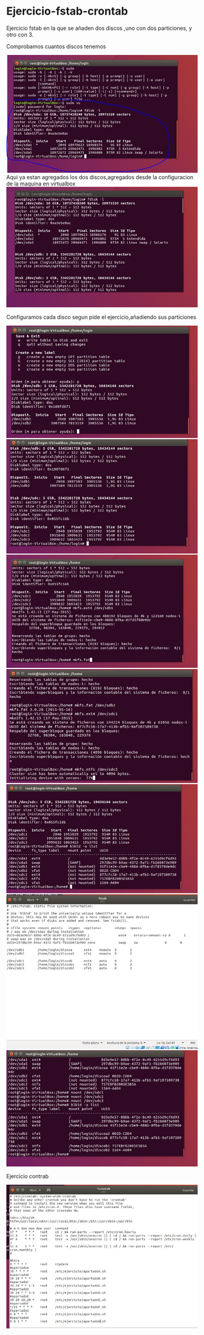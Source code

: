 # Ejercicio-fstab-crontab

Ejercicio fstab en la que se añaden dos discos ,uno con dos particiones, y otro con 3.

Comprobamos cuantos discos tenemos

![alt text](https://github.com/Jhomiu/Ejercicio-fstab-crontab/blob/master/fstab1.JPG)
Aqui ya estan agregados los dos discos,agregados desde la configuracion de la maquina en virtualbox
![alt text](https://github.com/Jhomiu/Ejercicio-fstab-crontab/blob/master/fstab2.JPG)

Configuramos cada disco segun pide el ejercicio,añadiendo sus particiones

![alt text](https://github.com/Jhomiu/Ejercicio-fstab-crontab/blob/master/fstab3.JPG)
![alt text](https://github.com/Jhomiu/Ejercicio-fstab-crontab/blob/master/fstab4.JPG)
![alt text](https://github.com/Jhomiu/Ejercicio-fstab-crontab/blob/master/fstab5.JPG)
![alt text](https://github.com/Jhomiu/Ejercicio-fstab-crontab/blob/master/fstab6.JPG)
![alt text](https://github.com/Jhomiu/Ejercicio-fstab-crontab/blob/master/fstab7.JPG)
![alt text](https://github.com/Jhomiu/Ejercicio-fstab-crontab/blob/master/fstab8.JPG)
![alt text](https://github.com/Jhomiu/Ejercicio-fstab-crontab/blob/master/fstab9.JPG)

Ejercicio contrab

![alt text](https://github.com/Jhomiu/Ejercicio-fstab-crontab/blob/master/crontab.JPG)
